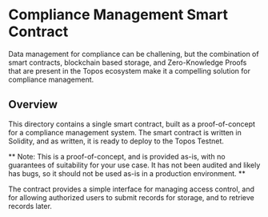 # Compliance Management Smart Contract

Data management for compliance can be challening, but the combination of smart contracts, blockchain based storage, and Zero-Knowledge Proofs that are present in the Topos ecosystem make it a compelling solution for compliance management.

## Overview

This directory contains a single smart contract, built as a proof-of-concept for a compliance management system. The smart contract is written in Solidity, and as written, it is ready to deploy to the Topos Testnet.

** Note: This is a proof-of-concept, and is provided as-is, with no guarantees of suitability for your use case. It has not been audited and likely has bugs, so it should not be used as-is in a production environment. **

The contract provides a simple interface for managing access control, and for allowing authorized users to submit records for storage, and to retrieve records later.